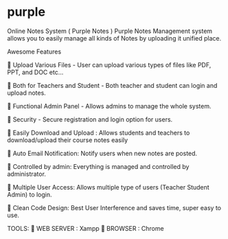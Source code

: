 # purple
Online Notes System ( Purple Notes )
Purple Notes Management system allows you to easily
manage all kinds of Notes by uploading it unified place.


Awesome Features

 Upload Various Files - User can upload various
types of files like PDF, PPT, and DOC etc...

 Both for Teachers and Student - Both teacher and
student can login and upload notes.

 Functional Admin Panel - Allows admins to manage
the whole system.

 Security - Secure registration and login option for
users.

 Easily Download and Upload : Allows students and
teachers to download/upload their course notes
easily

 Auto Email Notification: Notify users when new
notes are posted.

 Controlled by admin: Everything is managed and
controlled by administrator.

 Multiple User Access: Allows multiple type of users
(Teacher Student Admin) to login.

 Clean Code Design: Best User Interference and
saves time, super easy to use.


TOOLS:
 WEB SERVER : Xampp
 BROWSER : Chrome
